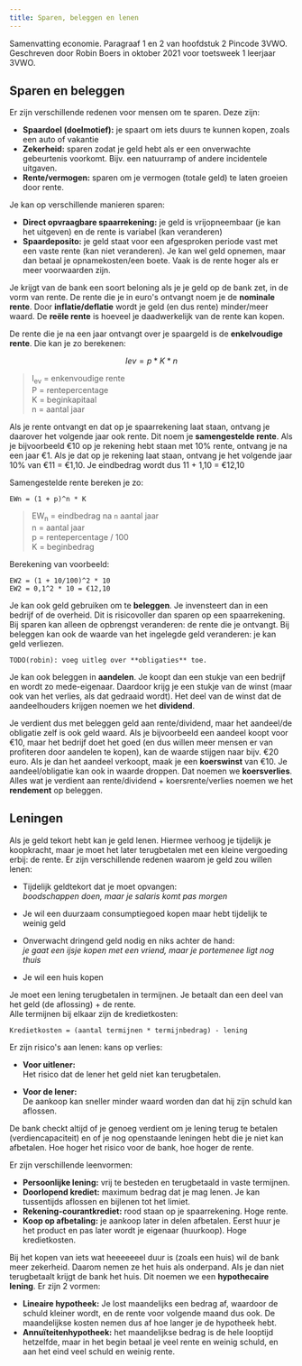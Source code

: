 ```yaml
---
title: Sparen, beleggen en lenen
---
```


Samenvatting economie. Paragraaf 1 en 2 van hoofdstuk 2 Pincode 3VWO. Geschreven door Robin Boers in oktober 2021 voor toetsweek 1 leerjaar 3VWO.

## Sparen en beleggen

Er zijn verschillende redenen voor mensen om te sparen. Deze zijn:

- **Spaardoel (doelmotief):** je spaart om iets duurs te kunnen kopen, zoals een auto of vakantie
- **Zekerheid:** sparen zodat je geld hebt als er een onverwachte gebeurtenis voorkomt. Bijv. een natuurramp of andere incidentele uitgaven.
- **Rente/vermogen:** sparen om je vermogen (totale geld) te laten groeien door rente.

Je kan op verschillende manieren sparen:

- **Direct opvraagbare spaarrekening:** je geld is vrijopneembaar (je kan het uitgeven) en de rente is variabel (kan veranderen)
- **Spaardeposito:** je geld staat voor een afgesproken periode vast met een vaste rente (kan niet veranderen). Je kan wel geld opnemen, maar dan betaal je opnamekosten/een boete. Vaak is de rente hoger als er meer voorwaarden zijn.

Je krijgt van de bank een soort beloning als je je geld op de bank zet, in de vorm van rente. De rente die je in euro's ontvangt noem je de **nominale rente**. Door **inflatie/deflatie** wordt je geld (en dus rente) minder/meer waard. De **reële rente** is hoeveel je daadwerkelijk van de rente kan kopen.

De rente die je na een jaar ontvangt over je spaargeld is de **enkelvoudige rente**. Die kan je zo berekenen:

```math
Iev = p * K * n
```

> I<sub>ev</sub> = enkenvoudige rente  
> P = rentepercentage  
> K = beginkapitaal  
> n = aantal jaar

Als je rente ontvangt en dat op je spaarrekening laat staan, ontvang je daarover het volgende jaar ook rente. Dit noem je **samengestelde rente**. Als je bijvoorbeeld €10 op je rekening hebt staan met 10% rente, ontvang je na een jaar €1. Als je dat op je rekening laat staan, ontvang je het volgende jaar 10% van €11 = €1,10. Je eindbedrag wordt dus 11 + 1,10 = €12,10

Samengestelde rente bereken je zo:

```text
EWn = (1 + p)^n * K
```

> EW<sub>n</sub> = eindbedrag na `n` aantal jaar  
> n = aantal jaar  
> p = rentepercentage / 100  
> K = beginbedrag

Berekening van voorbeeld:

```text
EW2 = (1 + 10/100)^2 * 10
EW2 = 0,1^2 * 10 = €12,10
```

Je kan ook geld gebruiken om te **beleggen**. Je invensteert dan in een bedrijf of de overheid. Dit is risicovoller dan sparen op een spaarrekening. Bij sparen kan alleen de opbrengst veranderen: de rente die je ontvangt. Bij beleggen kan ook de waarde van het ingelegde geld veranderen: je kan geld verliezen.

`TODO(robin): voeg uitleg over **obligaties** toe.`

Je kan ook beleggen in **aandelen**. Je koopt dan een stukje van een bedrijf en wordt zo mede-eigenaar. Daardoor krijg je een stukje van de winst (maar ook van het verlies, als dat gedraaid wordt). Het deel van de winst dat de aandeelhouders krijgen noemen we het **dividend**.

Je verdient dus met beleggen geld aan rente/dividend, maar het aandeel/de obligatie zelf is ook geld waard. Als je bijvoorbeeld een aandeel koopt voor €10, maar het bedrijf doet het goed (en dus willen meer mensen er van profiteren door aandelen te kopen), kan de waarde stijgen naar bijv. €20 euro. Als je dan het aandeel verkoopt, maak je een **koerswinst** van €10. Je aandeel/obligatie kan ook in waarde droppen. Dat noemen we **koersverlies**. Alles wat je verdient aan rente/dividend + koersrente/verlies noemen we het **rendement** op beleggen.

## Leningen

Als je geld tekort hebt kan je geld lenen. Hiermee verhoog je tijdelijk je koopkracht, maar je moet het later terugbetalen met een kleine vergoeding erbij: de rente. Er zijn verschillende redenen waarom je geld zou willen lenen:

- Tijdelijk geldtekort dat je moet opvangen:  
  _boodschappen doen, maar je salaris komt pas morgen_
- Je wil een duurzaam consumptiegoed kopen maar hebt tijdelijk te weinig geld

- Onverwacht dringend geld nodig en niks achter de hand:  
  _je gaat een ijsje kopen met een vriend, maar je portemenee ligt nog thuis_

- Je wil een huis kopen

Je moet een lening terugbetalen in termijnen. Je betaalt dan een deel van het geld (de aflossing) + de rente.  
Alle termijnen bij elkaar zijn de kredietkosten:

```text
Kredietkosten = (aantal termijnen * termijnbedrag) - lening
```

Er zijn risico's aan lenen: kans op verlies:

- **Voor uitlener:**  
  Het risico dat de lener het geld niet kan terugbetalen.

- **Voor de lener:**  
  De aankoop kan sneller minder waard worden dan dat hij zijn schuld kan aflossen.

De bank checkt altijd of je genoeg verdient om je lening terug te betalen (verdiencapaciteit) en of je nog openstaande leningen hebt die je niet kan afbetalen. Hoe hoger het risico voor de bank, hoe hoger de rente.

Er zijn verschillende leenvormen:

- **Persoonlijke lening:** vrij te besteden en terugbetaald in vaste termijnen.
- **Doorlopend krediet:** maximum bedrag dat je mag lenen. Je kan tussentijds aflossen en bijlenen tot het limiet.
- **Rekening-courantkrediet:** rood staan op je spaarrekening. Hoge rente.
- **Koop op afbetaling:** je aankoop later in delen afbetalen. Eerst huur je het product en pas later wordt je eigenaar (huurkoop). Hoge kredietkosten.

Bij het kopen van iets wat heeeeeeel duur is (zoals een huis) wil de bank meer zekerheid. Daarom nemen ze het huis als onderpand. Als je dan niet terugbetaalt krijgt de bank het huis. Dit noemen we een **hypothecaire lening**. Er zijn 2 vormen:

- **Lineaire hypotheek:** Je lost maandelijks een bedrag af, waardoor de schuld kleiner wordt, en de rente voor volgende maand dus ook. De maandelijkse kosten nemen dus af hoe langer je de hypotheek hebt.
- **Annuïteitenhypotheek:** het maandelijkse bedrag is de hele looptijd hetzelfde, maar in het begin betaal je veel rente en weinig schuld, en aan het eind veel schuld en weinig rente.
